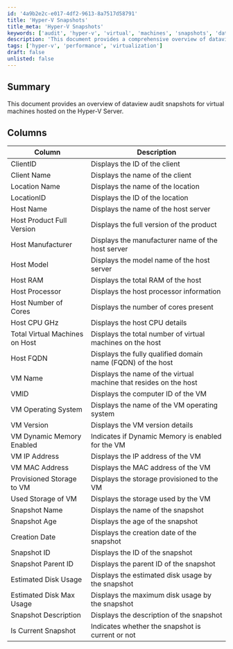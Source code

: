 ```yaml
---
id: '4a9b2e2c-e017-4df2-9613-8a7517d58791'
title: 'Hyper-V Snapshots'
title_meta: 'Hyper-V Snapshots'
keywords: ['audit', 'hyper-v', 'virtual', 'machines', 'snapshots', 'dataview']
description: 'This document provides a comprehensive overview of dataview audit snapshots for virtual machines hosted on the Hyper-V Server, detailing the various columns and their descriptions for better understanding and management of virtual environments.'
tags: ['hyper-v', 'performance', 'virtualization']
draft: false
unlisted: false
---
```


## Summary

This document provides an overview of dataview audit snapshots for virtual machines hosted on the Hyper-V Server.

## Columns

| Column                           | Description                                             |
|----------------------------------|---------------------------------------------------------|
| ClientID                         | Displays the ID of the client                           |
| Client Name                      | Displays the name of the client                         |
| Location Name                    | Displays the name of the location                       |
| LocationID                       | Displays the ID of the location                         |
| Host Name                        | Displays the name of the host server                    |
| Host Product Full Version        | Displays the full version of the product                |
| Host Manufacturer                | Displays the manufacturer name of the host server      |
| Host Model                       | Displays the model name of the host server              |
| Host RAM                         | Displays the total RAM of the host                      |
| Host Processor                   | Displays the host processor information                  |
| Host Number of Cores            | Displays the number of cores present                    |
| Host CPU GHz                     | Displays the host CPU details                           |
| Total Virtual Machines on Host    | Displays the total number of virtual machines on the host |
| Host FQDN                       | Displays the fully qualified domain name (FQDN) of the host |
| VM Name                          | Displays the name of the virtual machine that resides on the host |
| VMID                             | Displays the computer ID of the VM                      |
| VM Operating System              | Displays the name of the VM operating system            |
| VM Version                       | Displays the VM version details                         |
| VM Dynamic Memory Enabled        | Indicates if Dynamic Memory is enabled for the VM      |
| VM IP Address                    | Displays the IP address of the VM                       |
| VM MAC Address                   | Displays the MAC address of the VM                      |
| Provisioned Storage to VM        | Displays the storage provisioned to the VM             |
| Used Storage of VM               | Displays the storage used by the VM                     |
| Snapshot Name                    | Displays the name of the snapshot                       |
| Snapshot Age                     | Displays the age of the snapshot                        |
| Creation Date                    | Displays the creation date of the snapshot              |
| Snapshot ID                      | Displays the ID of the snapshot                         |
| Snapshot Parent ID               | Displays the parent ID of the snapshot                  |
| Estimated Disk Usage             | Displays the estimated disk usage by the snapshot       |
| Estimated Disk Max Usage         | Displays the maximum disk usage by the snapshot         |
| Snapshot Description              | Displays the description of the snapshot                |
| Is Current Snapshot              | Indicates whether the snapshot is current or not       |



